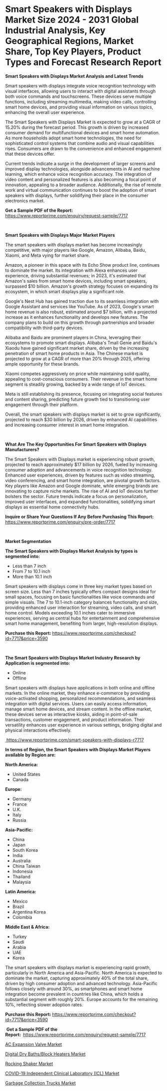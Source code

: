 <p><h1>Smart Speakers with Displays Market Size 2024 - 2031 Global Industrial Analysis, Key Geographical Regions, Market Share, Top Key Players, Product Types and Forecast Research Report</h1></p><p><strong>Smart Speakers with Displays Market Analysis and Latest Trends</strong></p>
<p><p>Smart speakers with displays integrate voice recognition technology with visual interfaces, allowing users to interact with digital assistants through both voice commands and touchscreens. These devices serve multiple functions, including streaming multimedia, making video calls, controlling smart home devices, and providing visual information on various topics, enhancing the overall user experience.</p><p>The Smart Speakers with Displays Market is expected to grow at a CAGR of 15.20% during the forecast period. This growth is driven by increased consumer demand for multifunctional devices and smart home automation. As more households adopt smart home technologies, the need for sophisticated control systems that combine audio and visual capabilities rises. Consumers are drawn to the convenience and enhanced engagement that these devices offer.</p><p>Current trends indicate a surge in the development of larger screens and improved display technologies, alongside advancements in AI and machine learning, which enhance voice recognition accuracy. The integration of video content and personalized features is also becoming a focal point of innovation, appealing to a broader audience. Additionally, the rise of remote work and virtual communication continues to boost the adoption of smart speakers with displays, further solidifying their place in the consumer electronics market.</p></p>
<p><strong>Get a Sample PDF of the Report:&nbsp;</strong> <a href="https://www.reportprime.com/enquiry/request-sample/7717">https://www.reportprime.com/enquiry/request-sample/7717</a></p>
<p>&nbsp;</p>
<p><strong>Smart Speakers with Displays Major Market Players</strong></p>
<p><p>The smart speakers with displays market has become increasingly competitive, with major players like Google, Amazon, Alibaba, Baidu, Xiaomi, and Meta vying for market share. </p><p>Amazon, a pioneer in this space with its Echo Show product line, continues to dominate the market. Its integration with Alexa enhances user experience, driving substantial revenues; in 2023, it's estimated that Amazon's sales from smart home devices, including smart speakers, surpassed $10 billion. Amazon's growth strategy focuses on expanding its ecosystem, in which smart displays play a significant role.</p><p>Google's Nest Hub has gained traction due to its seamless integration with Google Assistant and services like YouTube. As of 2023, Google's smart home revenue is also robust, estimated around $7 billion, with a projected increase as it enhances functionality and develops new features. The company plans to build on this growth through partnerships and broader compatibility with third-party devices.</p><p>Alibaba and Baidu are prominent players in China, leveraging their ecosystems to promote smart displays. Alibaba's Tmall Genie and Baidu's Xiaodu have gained significant market share, driven by the increasing penetration of smart home products in Asia. The Chinese market is projected to grow at a CAGR of more than 20% through 2025, offering ample opportunity for these brands.</p><p>Xiaomi competes aggressively on price while maintaining solid quality, appealing to cost-conscious consumers. Their revenue in the smart home segment is steadily growing, backed by a wide range of IoT devices.</p><p>Meta is still establishing its presence, focusing on integrating social features and content sharing, predicting future growth tied to transitioning user engagement through their platform.</p><p>Overall, the smart speakers with displays market is set to grow significantly, projected to reach $30 billion by 2026, driven by enhanced AI capabilities and increasing consumer interest in smart home integration.</p></p>
<p>&nbsp;</p>
<p><strong>What Are The Key Opportunities For Smart Speakers with Displays Manufacturers?</strong></p>
<p><p>The Smart Speakers with Displays market is experiencing robust growth, projected to reach approximately $17 billion by 2026, fueled by increasing consumer adoption and advancements in voice recognition technology. Enhanced user experiences, driven by features such as video streaming, video conferencing, and smart home integration, are pivotal growth factors. Key players like Amazon and Google dominate, while emerging brands are innovating to capture niche markets. The rise of AI and IoT devices further bolsters the sector. Future trends indicate a focus on personalization, improved user interfaces, and expanded functionalities, solidifying smart displays as essential home connectivity hubs.</p></p>
<p><strong>Inquire or Share Your Questions If Any Before Purchasing This Report:</strong> <a href="https://www.reportprime.com/enquiry/pre-order/7717">https://www.reportprime.com/enquiry/pre-order/7717</a></p>
<p>&nbsp;</p>
<p><strong>Market Segmentation</strong></p>
<p><strong>The Smart Speakers with Displays Market Analysis by types is segmented into:</strong></p>
<p><ul><li>Less than 7 inch</li><li>From 7 to 10.1 inch</li><li>More than 10.1 inch</li></ul></p>
<p><p>Smart speakers with displays come in three key market types based on screen size. Less than 7 inches typically offers compact designs ideal for small spaces, focusing on basic functionalities like voice commands and simple visuals. The 7 to 10.1-inch category balances functionality and size, providing enhanced user interaction for streaming, video calls, and smart home control. Models exceeding 10.1 inches cater to immersive experiences, serving as central hubs for entertainment and comprehensive smart home management, benefiting from larger, high-resolution displays.</p></p>
<p><strong>Purchase this Report:&nbsp;</strong><a href="https://www.reportprime.com/checkout?id=7717&price=3590">https://www.reportprime.com/checkout?id=7717&price=3590</a></p>
<p>&nbsp;</p>
<p><strong>The Smart Speakers with Displays Market Industry Research by Application is segmented into:</strong></p>
<p><ul><li>Online</li><li>Offline</li></ul></p>
<p><p>Smart speakers with displays have applications in both online and offline markets. In the online market, they enhance e-commerce by providing voice-activated shopping, personalized recommendations, and seamless integration with digital services. Users can easily access information, manage smart home devices, and stream content. In the offline market, these devices serve as interactive kiosks, aiding in point-of-sale transactions, customer engagement, and product information. Their versatility enhances user experience in various settings, bridging digital and physical interactions effectively.</p></p>
<p><a href="https://www.reportprime.com/smart-speakers-with-displays-r7717">&nbsp;https://www.reportprime.com/smart-speakers-with-displays-r7717</a></p>
<p><strong>In terms of Region, the Smart Speakers with Displays Market Players available by Region are:</strong></p>
<p>
    <p> <strong> North America: </strong>
        <ul>
            <li>United States</li>
            <li>Canada</li>
        </ul>
        </p> 
    <p> <strong> Europe: </strong>
        <ul>
            <li>Germany</li>
            <li>France</li>
            <li>U.K.</li>
            <li>Italy</li>
            <li>Russia</li>
        </ul>
        </p> 
    <p> <strong> Asia-Pacific: </strong>
        <ul>
            <li>China</li>
            <li>Japan</li>
            <li>South Korea</li>
            <li>India</li>
            <li>Australia</li>
            <li>China Taiwan</li>
            <li>Indonesia</li>
            <li>Thailand</li>
            <li>Malaysia</li>
        </ul>
        </p> 
    <p> <strong> Latin America: </strong>
        <ul>
            <li>Mexico</li>
            <li>Brazil</li>
            <li>Argentina Korea</li>
            <li>Colombia</li>
        </ul>
        </p> 
    <p> <strong> Middle East & Africa: </strong>
        <ul>
            <li>Turkey</li>
            <li>Saudi</li>
            <li>Arabia</li>
            <li>UAE</li>
            <li>Korea</li>
        </ul>
    </p>
    </p>
<p><p>The smart speakers with displays market is experiencing rapid growth, particularly in North America and Asia-Pacific. North America is expected to dominate the market, capturing approximately 40% of the total share, driven by high consumer adoption and advanced technology. Asia-Pacific follows closely with around 30%, as smartphones and smart home integration become prevalent in countries like China, which holds a substantial segment with roughly 20%. Europe accounts for the remaining 10%, reflecting slower adoption rates.</p></p>
<p><strong>Purchase this Report: </strong><a href="https://www.reportprime.com/checkout?id=7717&price=3590">https://www.reportprime.com/checkout?id=7717&price=3590</a></p>
<p>&nbsp;<strong>Get a Sample PDF of the Report:&nbsp;&nbsp;</strong><a href="https://www.reportprime.com/enquiry/request-sample/7717">https://www.reportprime.com/enquiry/request-sample/7717</a></p>
<p><strong></strong></p>
<p><p><a href="https://www.linkedin.com/pulse/ac-expansion-valve-market-share-size-trends-industry-analysis-fznnc?trackingId=nNAnaLQVREySBM8s%2FYDzEg%3D%3D">AC Expansion Valve Market</a></p><p><a href="https://issuu.com/reportprime-2/docs/digital-dry-bathsblock-heaters-mark_1c0302b860f83a">Digital Dry Baths/Block Heaters Market</a></p><p><a href="https://issuu.com/reportprime-2/docs/rocking-shaker-market-size-2030.ppt_a91266bc558e83">Rocking Shaker Market</a></p><p><a href="https://medium.com/@mdalsohelmia44/covid-19-independent-clinical-laboratory-icl-market-strategic-insights-product-evolution-and-5151dddd907d">COVID-19 Independent Clinical Laboratory (ICL) Market</a></p><p><a href="https://www.linkedin.com/pulse/garbage-collection-trucks-market-forecasts-trends-impact-analysis-rl2gc?trackingId=FxcD5%2FyxQEyJWcT6OnaMPg%3D%3D">Garbage Collection Trucks Market</a></p></p>